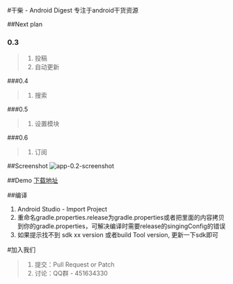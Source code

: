 #干柴 - Android Digest
专注于android干货资源

##Next plan

### 0.3
> 1. 投稿
> 2. 自动更新

###0.4
> 1. 搜索

###0.5
> 1. 设置模块

###0.6
> 1. 订阅

##Screenshot
![app-0.2-screenshot](https://raw.githubusercontent.com/openproject/AndroidDigest/master/release/screenshot-0.2.png)

##Demo
[下载地址](https://raw.githubusercontent.com/openproject/AndroidDigest/master/release/app-release-0.2.apk)

##编译
1. Android Studio - Import Project
2. 重命名gradle.properties.release为gradle.properties或者把里面的内容拷贝到你的gradle.properties，可解决编译时需要release的singingConfig的错误
3. 如果提示找不到 sdk xx version 或者build Tool version, 更新一下sdk即可

#加入我们
> 1. 提交：Pull Request or Patch
> 2. 讨论：QQ群 - 451634330

